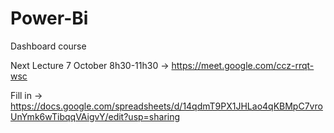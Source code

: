 # Power-Bi
Dashboard course

Next Lecture 7 October 8h30-11h30 $\rightarrow$ https://meet.google.com/ccz-rrqt-wsc


Fill in $\rightarrow$ https://docs.google.com/spreadsheets/d/14qdmT9PX1JHLao4qKBMpC7vroUnYmk6wTibqqVAigvY/edit?usp=sharing

